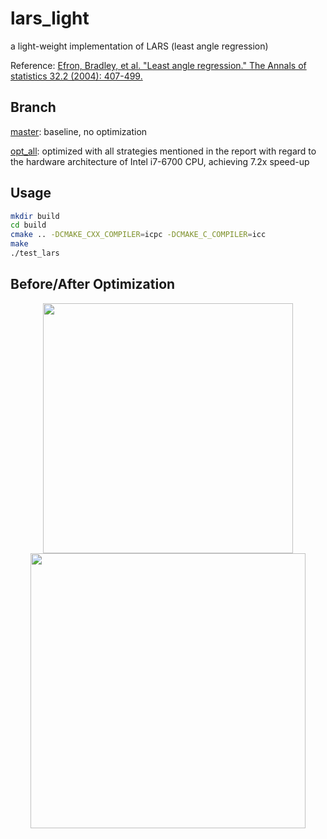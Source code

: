 # lars_light
a light-weight implementation of LARS (least angle regression)

Reference:
[Efron, Bradley, et al. "Least angle regression." The Annals of statistics 32.2 (2004): 407-499.](http://statweb.stanford.edu/~tibs/ftp/lars.pdf)

Branch
------------
[master](https://github.com/paramoecium/lars_light): baseline, no optimization


[opt_all](https://github.com/paramoecium/lars_light/tree/opt_all): optimized with all strategies mentioned in the report with regard to the hardware architecture of Intel i7-6700 CPU, achieving 7.2x speed-up

Usage
------------
```bash
mkdir build
cd build 
cmake .. -DCMAKE_CXX_COMPILER=icpc -DCMAKE_C_COMPILER=icc
make
./test_lars
```
Before/After Optimization
------------
<div style="text-align:center">
<img src="https://github.com/paramoecium/lars_light/blob/master/report/pic/roofline.png" width="400">
<img src="https://github.com/paramoecium/lars_light/blob/master/report/pic/performance.png" width="440">
</div>
